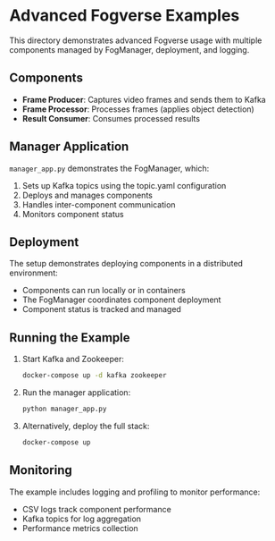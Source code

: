 # Advanced Fogverse Examples

This directory demonstrates advanced Fogverse usage with multiple components managed by FogManager, deployment, and logging.

## Components

- **Frame Producer**: Captures video frames and sends them to Kafka
- **Frame Processor**: Processes frames (applies object detection)
- **Result Consumer**: Consumes processed results

## Manager Application

`manager_app.py` demonstrates the FogManager, which:

1. Sets up Kafka topics using the topic.yaml configuration
2. Deploys and manages components
3. Handles inter-component communication
4. Monitors component status

## Deployment

The setup demonstrates deploying components in a distributed environment:

- Components can run locally or in containers
- The FogManager coordinates component deployment
- Component status is tracked and managed

## Running the Example

1. Start Kafka and Zookeeper:

   ```bash
   docker-compose up -d kafka zookeeper
   ```

2. Run the manager application:

   ```bash
   python manager_app.py
   ```

3. Alternatively, deploy the full stack:
   ```bash
   docker-compose up
   ```

## Monitoring

The example includes logging and profiling to monitor performance:

- CSV logs track component performance
- Kafka topics for log aggregation
- Performance metrics collection
